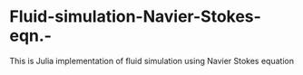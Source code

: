 # Fluid-simulation-Navier-Stokes-eqn.-
This is Julia implementation of fluid simulation using Navier Stokes equation
